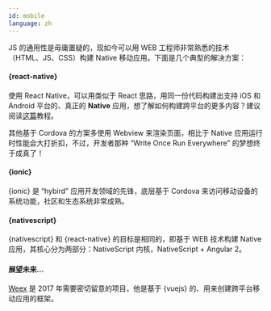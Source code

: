 ```yaml
---
id: mobile  
language: zh
---
```


JS 的通用性是毋庸置疑的，现如今可以用 WEB 工程师非常熟悉的技术（HTML、JS、CSS）构建 Native 移动应用。下面是几个典型的解决方案：

#### {react-native}

使用 React Native，可以用类似于 React 思路，用同一份代码构建出支持 iOS 和 Android 平台的、真正的 **Native** 应用，想了解如何构建跨平台的更多内容？建议阅读[这篇](http://makeitopen.com/)教程。

其他基于 Cordova 的方案多使用 Webview 来渲染页面，相比于 Native 应用运行时性能会大打折扣，不过，开发者那种 “Write Once Run Everywhere” 的梦想终于成真了！

#### {ionic}

{ionic} 是 “hybird” 应用开发领域的先锋，底层基于 Cordova 来访问移动设备的系统功能，社区和生态系统非常成熟。

#### {nativescript}

{nativescript} 和 {react-native} 的目标是相同的，即基于 WEB 技术构建 Native 应用，其核心分为两部分：NativeScript 内核，NativeScript + Angular 2。

#### 展望未来...

[Weex](https://weex-project.io/) 是 2017 年需要密切留意的项目，他是基于 {vuejs} 的、用来创建跨平台移动应用的框架。

